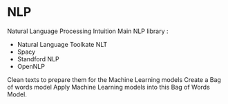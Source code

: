 # NLP
Natural Language Processing Intuition
Main NLP library :
+ Natural Language Toolkate NLT
+ Spacy 
+ Standford NLP
+ OpenNLP

Clean texts to prepare them for the Machine Learning models
Create a Bag of words model
Apply Machine Learning models into this Bag of Words Model.

